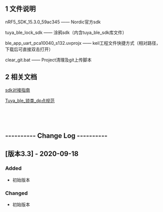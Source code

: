 ## 1 文件说明

nRF5_SDK_15.3.0_59ac345 —— Nordic官方sdk  

tuya_ble_lock_sdk —— 涂鸦sdk（内含tuya_ble_sdk库文件）  

ble_app_uart_pca10040_s132.uvprojx —— keil工程文件快捷方式（相对路径，下载后可直接双击打开）  

clear_git.bat —— Project清理及git上传脚本  


## 2 相关文档

[sdk对接指南](https://docs.tuya.com/zh/iot/smart-product-solution/product-solution-lock/product-solution-lock-ble/123?id=K965xj2hde4od)  

[Tuya_ble_锁类_dp点规范](https://docs.tuya.com/zh/iot/smart-product-solution/product-solution-lock/product-solution-lock-ble/ble?id=K9ow3vcpn71ua)  



​      

​     

## ---------- Change Log ----------

## [版本3.3] - 2020-09-18

### Added

- 初始版本

### Changed

- 初始版本

